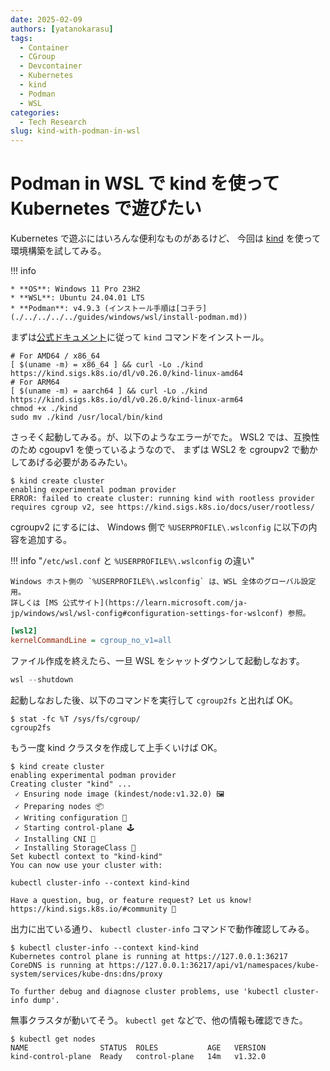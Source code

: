 ```yaml
---
date: 2025-02-09
authors: [yatanokarasu]
tags:
  - Container
  - CGroup
  - Devcontainer
  - Kubernetes
  - kind
  - Podman
  - WSL
categories:
  - Tech Research
slug: kind-with-podman-in-wsl
---
```


# Podman in WSL で kind を使って Kubernetes で遊びたい

Kubernetes で遊ぶにはいろんな便利なものがあるけど、
今回は [kind](https://kind.sigs.k8s.io/) を使って環境構築を試してみる。

<!-- more -->

!!! info

    * **OS**: Windows 11 Pro 23H2
    * **WSL**: Ubuntu 24.04.01 LTS
    * **Podman**: v4.9.3 (インストール手順は[コチラ](./../../../../guides/windows/wsl/install-podman.md))

まずは[公式ドキュメント](https://kind.sigs.k8s.io/docs/user/quick-start/#installing-from-release-binaries)に従って `kind` コマンドをインストール。

``` shell
# For AMD64 / x86_64
[ $(uname -m) = x86_64 ] && curl -Lo ./kind https://kind.sigs.k8s.io/dl/v0.26.0/kind-linux-amd64
# For ARM64
[ $(uname -m) = aarch64 ] && curl -Lo ./kind https://kind.sigs.k8s.io/dl/v0.26.0/kind-linux-arm64
chmod +x ./kind
sudo mv ./kind /usr/local/bin/kind
```

さっそく起動してみる。が、以下のようなエラーがでた。
WSL2 では、互換性のため cgoupv1 を使っているようなので、
まずは WSL2 を cgroupv2 で動かしてあげる必要があるみたい。

``` console
$ kind create cluster
enabling experimental podman provider
ERROR: failed to create cluster: running kind with rootless provider requires cgroup v2, see https://kind.sigs.k8s.io/docs/user/rootless/
```

cgroupv2 にするには、 Windows 側で `%USERPROFILE\.wslconfig` に以下の内容を追加する。

!!! info "`/etc/wsl.conf` と `%USERPROFILE%\.wslconfig` の違い"

    Windows ホスト側の `%USERPROFILE%\.wslconfig` は、WSL 全体のグローバル設定用。
    詳しくは [MS 公式サイト](https://learn.microsoft.com/ja-jp/windows/wsl/wsl-config#configuration-settings-for-wslconf) 参照。

``` ini title="%USERPROFILE%\.wslconfig"
[wsl2]
kernelCommandLine = cgroup_no_v1=all
```

ファイル作成を終えたら、一旦 WSL をシャットダウンして起動しなおす。

``` powershell
wsl --shutdown
```

起動しなおした後、以下のコマンドを実行して `cgroup2fs` と出れば OK。

``` console
$ stat -fc %T /sys/fs/cgroup/
cgroup2fs
```

もう一度 kind クラスタを作成して上手くいけば OK。

``` console
$ kind create cluster
enabling experimental podman provider
Creating cluster "kind" ...
 ✓ Ensuring node image (kindest/node:v1.32.0) 🖼
 ✓ Preparing nodes 📦
 ✓ Writing configuration 📜
 ✓ Starting control-plane 🕹️
 ✓ Installing CNI 🔌
 ✓ Installing StorageClass 💾
Set kubectl context to "kind-kind"
You can now use your cluster with:

kubectl cluster-info --context kind-kind

Have a question, bug, or feature request? Let us know! https://kind.sigs.k8s.io/#community 🙂
```

出力に出ている通り、 `kubectl cluster-info` コマンドで動作確認してみる。

``` console
$ kubectl cluster-info --context kind-kind
Kubernetes control plane is running at https://127.0.0.1:36217
CoreDNS is running at https://127.0.0.1:36217/api/v1/namespaces/kube-system/services/kube-dns:dns/proxy

To further debug and diagnose cluster problems, use 'kubectl cluster-info dump'.
```

無事クラスタが動いてそう。 `kubectl get` などで、他の情報も確認できた。

``` console
$ kubectl get nodes
NAME                STATUS  ROLES           AGE   VERSION
kind-control-plane  Ready   control-plane   14m   v1.32.0
```
